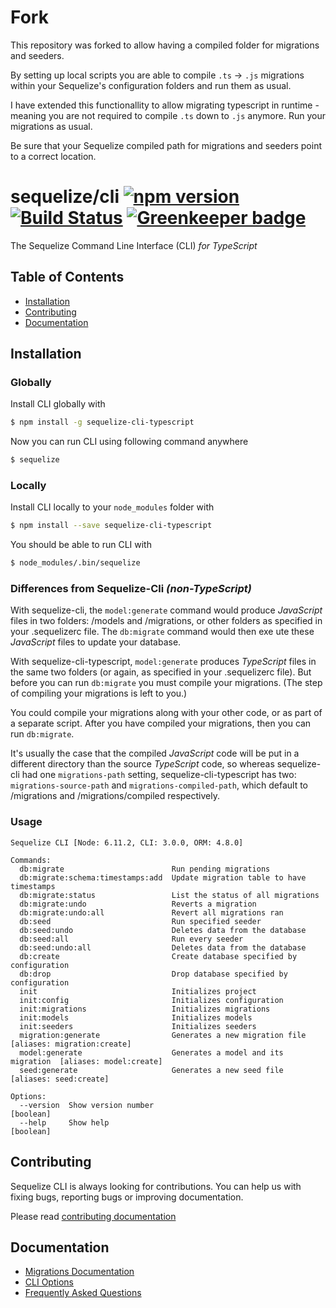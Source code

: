 # Fork

This repository was forked to allow having a compiled folder for migrations and seeders.

By setting up local scripts you are able to compile `.ts` -> `.js` migrations within your Sequelize's configuration folders and run them as usual.

I have extended this functionallity to allow migrating typescript in runtime - meaning you are not required to compile `.ts` down to `.js` anymore. Run your migrations as usual.

Be sure that your Sequelize compiled path for migrations and seeders point to a correct location.

# sequelize/cli [![npm version](https://badge.fury.io/js/sequelize-cli.svg)](https://badge.fury.io/js/sequelize-cli) [![Build Status](https://travis-ci.org/sequelize/cli.svg?branch=master)](https://travis-ci.org/sequelize/cli) [![Greenkeeper badge](https://badges.greenkeeper.io/sequelize/cli.svg)](https://greenkeeper.io/)

The Sequelize Command Line Interface (CLI) _for TypeScript_

## Table of Contents
- [Installation](#installation)
- [Contributing](#contributing)
- [Documentation](#documentation)

## Installation

### Globally
Install CLI globally with

```bash
$ npm install -g sequelize-cli-typescript
```

Now you can run CLI using following command anywhere

```bash
$ sequelize
```

### Locally
Install CLI locally to your `node_modules` folder with

```bash
$ npm install --save sequelize-cli-typescript
```

You should be able to run CLI with

```bash
$ node_modules/.bin/sequelize
```

### Differences from Sequelize-Cli _(non-TypeScript)_

With sequelize-cli, the ```model:generate``` command would produce _JavaScript_ files in two folders: 
/models and /migrations, or other folders as specified in your .sequelizerc file.  The ```db:migrate``` 
command would then exe ute these _JavaScript_ files to update your database.

With sequelize-cli-typescript, ```model:generate``` produces _TypeScript_ files in the same two folders
(or again, as specified in your .sequelizerc file).  But before you can run ```db:migrate``` you must
compile your migrations.  (The step of compiling your migrations is left to you.)

You could compile your migrations along with your other code, or as part of a separate script.  After you have compiled
your migrations, then you can run ```db:migrate```.

It's usually the case that the compiled _JavaScript_ code will be put in a different directory than
the source _TypeScript_ code, so whereas sequelize-cli had one ```migrations-path``` setting, 
sequelize-cli-typescript has two: ```migrations-source-path``` and ```migrations-compiled-path```, which
default to /migrations and /migrations/compiled respectively.


### Usage
```
Sequelize CLI [Node: 6.11.2, CLI: 3.0.0, ORM: 4.8.0]

Commands:
  db:migrate                        Run pending migrations
  db:migrate:schema:timestamps:add  Update migration table to have timestamps
  db:migrate:status                 List the status of all migrations
  db:migrate:undo                   Reverts a migration
  db:migrate:undo:all               Revert all migrations ran
  db:seed                           Run specified seeder
  db:seed:undo                      Deletes data from the database
  db:seed:all                       Run every seeder
  db:seed:undo:all                  Deletes data from the database
  db:create                         Create database specified by configuration
  db:drop                           Drop database specified by configuration
  init                              Initializes project
  init:config                       Initializes configuration
  init:migrations                   Initializes migrations
  init:models                       Initializes models
  init:seeders                      Initializes seeders
  migration:generate                Generates a new migration file       [aliases: migration:create]
  model:generate                    Generates a model and its migration  [aliases: model:create]
  seed:generate                     Generates a new seed file            [aliases: seed:create]

Options:
  --version  Show version number                                         [boolean]
  --help     Show help                                                   [boolean]
```

## Contributing

Sequelize CLI is always looking for contributions. You can help us with fixing bugs, reporting bugs or improving documentation.

Please read [contributing documentation](CONTRIBUTING.md)

## Documentation

- [Migrations Documentation](http://docs.sequelizejs.com/manual/tutorial/migrations.html)
- [CLI Options](docs/README.md)
- [Frequently Asked Questions](docs/FAQ.md)
